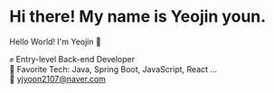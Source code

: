 # Hi there! My name is Yeojin youn.

Hello World! I'm Yeojin 👋

✊ Entry-level Back-end Developer <br>
💛 Favorite Tech: Java, Spring Boot, JavaScript, React ...<br>
📧 yjyoon2107@naver.com<br>
